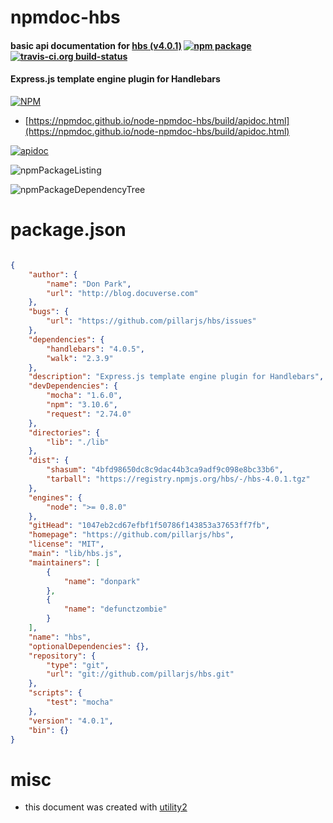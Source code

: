 # npmdoc-hbs

#### basic api documentation for  [hbs (v4.0.1)](https://github.com/pillarjs/hbs)  [![npm package](https://img.shields.io/npm/v/npmdoc-hbs.svg?style=flat-square)](https://www.npmjs.org/package/npmdoc-hbs) [![travis-ci.org build-status](https://api.travis-ci.org/npmdoc/node-npmdoc-hbs.svg)](https://travis-ci.org/npmdoc/node-npmdoc-hbs)

#### Express.js template engine plugin for Handlebars

[![NPM](https://nodei.co/npm/hbs.png?downloads=true&downloadRank=true&stars=true)](https://www.npmjs.com/package/hbs)

- [https://npmdoc.github.io/node-npmdoc-hbs/build/apidoc.html](https://npmdoc.github.io/node-npmdoc-hbs/build/apidoc.html)

[![apidoc](https://npmdoc.github.io/node-npmdoc-hbs/build/screenCapture.buildCi.browser.%252Ftmp%252Fbuild%252Fapidoc.html.png)](https://npmdoc.github.io/node-npmdoc-hbs/build/apidoc.html)

![npmPackageListing](https://npmdoc.github.io/node-npmdoc-hbs/build/screenCapture.npmPackageListing.svg)

![npmPackageDependencyTree](https://npmdoc.github.io/node-npmdoc-hbs/build/screenCapture.npmPackageDependencyTree.svg)



# package.json

```json

{
    "author": {
        "name": "Don Park",
        "url": "http://blog.docuverse.com"
    },
    "bugs": {
        "url": "https://github.com/pillarjs/hbs/issues"
    },
    "dependencies": {
        "handlebars": "4.0.5",
        "walk": "2.3.9"
    },
    "description": "Express.js template engine plugin for Handlebars",
    "devDependencies": {
        "mocha": "1.6.0",
        "npm": "3.10.6",
        "request": "2.74.0"
    },
    "directories": {
        "lib": "./lib"
    },
    "dist": {
        "shasum": "4bfd98650dc8c9dac44b3ca9adf9c098e8bc33b6",
        "tarball": "https://registry.npmjs.org/hbs/-/hbs-4.0.1.tgz"
    },
    "engines": {
        "node": ">= 0.8.0"
    },
    "gitHead": "1047eb2cd67efbf1f50786f143853a37653ff7fb",
    "homepage": "https://github.com/pillarjs/hbs",
    "license": "MIT",
    "main": "lib/hbs.js",
    "maintainers": [
        {
            "name": "donpark"
        },
        {
            "name": "defunctzombie"
        }
    ],
    "name": "hbs",
    "optionalDependencies": {},
    "repository": {
        "type": "git",
        "url": "git://github.com/pillarjs/hbs.git"
    },
    "scripts": {
        "test": "mocha"
    },
    "version": "4.0.1",
    "bin": {}
}
```



# misc
- this document was created with [utility2](https://github.com/kaizhu256/node-utility2)
